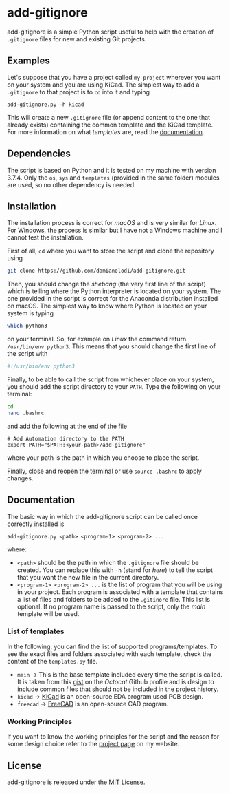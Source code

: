# add-gitignore

add-gitignore is a simple Python script useful to help with the creation of `.gitignore` files for new and existing Git projects.

## Examples
Let's suppose that you have a project called `my-project` wherever you want on your system and you are using KiCad. The simplest way to add a `.gitignore` to that project is to `cd` into it and typing

```
add-gitignore.py -h kicad
```

This will create a new `.gitignore` file (or append content to the one that already exists) containing the common template and the KiCad template. For more information on what _templates_ are, read the [documentation](#documentation).

## Dependencies
The script is based on Python and it is tested on my machine with version 3.7.4. Only the `os`, `sys` and `templates` (provided in the same folder) modules are used, so no other dependency is needed.

## Installation
The installation process is correct for _macOS_ and is very similar for _Linux_. For Windows, the process is similar but I have not a Windows machine and I cannot test the installation.

First of all, `cd` where you want to store the script and clone the repository using
```bash
git clone https://github.com/damianolodi/add-gitignore.git
```

Then, you should change the _shebang_ (the very first line of the script) which is telling where the Python interpreter is located on your system. The one provided in the script is correct for the Anaconda distribution installed on macOS. The simplest way to know where Python is located on your system is typing
```bash
which python3
```
on your terminal. So, for example on _Linux_ the command return `/usr/bin/env python3`. This means that you should change the first line of the script with
```py
#!/usr/bin/env python3
```

Finally, to be able to call the script from whichever place on your system, you should add the script directory to your `PATH`. Type the following on your terminal:
```bash
cd
nano .bashrc
```
and add the following at the end of the file
```
# Add Automation directory to the PATH
export PATH="$PATH:<your-path>/add-gitignore"
```
where your path is the path in which you choose to place the script.

Finally, close and reopen the terminal or use `source .bashrc` to apply changes.

## Documentation

The basic way in which the add-gitignore script can be called once correctly installed is 
```
add-gitignore.py <path> <program-1> <program-2> ...
```
where:

- `<path>` should be the path in which the `.gitignore` file should be created. You can replace this with `-h` (stand for _here_) to tell the script that you want the new file in the current directory.
- `<program-1> <program-2> ...` is the list of program that you will be using in your project. Each program is associated with a template that contains a list of files and folders to be added to the `.gitinore` file. This list is optional. If no program name is passed to the script, only the _main_ template will be used.

### List of templates
In the following, you can find the list of supported programs/templates. To see the exact files and folders associated with each template, check the content of the `templates.py` file.

- `main` &rarr; This is the base template included every time the script is called. It is taken from this [gist](https://gist.github.com/octocat/9257657) on the _Octocat_ Github profile and is design to include common files that should not be included in the project history.
- `kicad` &rarr; [KiCad](https://www.kicad-pcb.org/) is an open-source EDA program used PCB design.
- `freecad` &rarr; [FreeCAD](https://www.freecadweb.org/) is an open-source CAD program.

### Working Principles
If you want to know the working principles for the script and the reason for
some design choice refer to the [project page](https://damianolodi.com/project/add-gitignore) on my website.

## License
add-gitignore is released under the [MIT License](https://github.com/damianolodi/add-gitignore/blob/master/LICENSE).